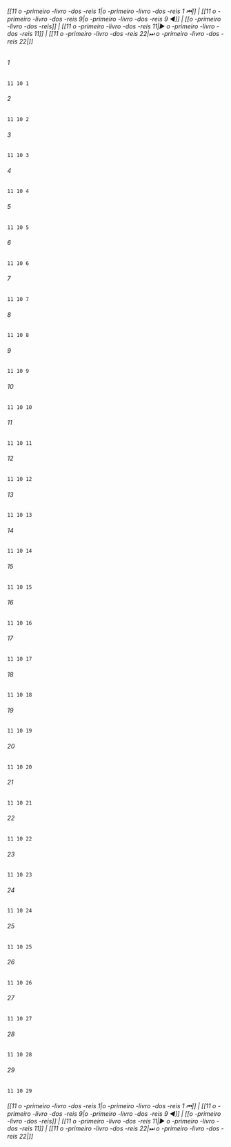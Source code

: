 
###### [[11 o -primeiro -livro -dos -reis 1|o -primeiro -livro -dos -reis 1 ⏮]] | [[11 o -primeiro -livro -dos -reis 9|o -primeiro -livro -dos -reis 9 ◀]] | [[o -primeiro -livro -dos -reis]] | [[11 o -primeiro -livro -dos -reis 11|▶ o -primeiro -livro -dos -reis 11]] | [[11 o -primeiro -livro -dos -reis 22|⏭ o -primeiro -livro -dos -reis 22|]]

###### 1
``` verse
11 10 1 
```
###### 2
``` verse
11 10 2 
```
###### 3
``` verse
11 10 3 
```
###### 4
``` verse
11 10 4 
```
###### 5
``` verse
11 10 5 
```
###### 6
``` verse
11 10 6 
```
###### 7
``` verse
11 10 7 
```
###### 8
``` verse
11 10 8 
```
###### 9
``` verse
11 10 9 
```
###### 10
``` verse
11 10 10 
```
###### 11
``` verse
11 10 11 
```
###### 12
``` verse
11 10 12 
```
###### 13
``` verse
11 10 13 
```
###### 14
``` verse
11 10 14 
```
###### 15
``` verse
11 10 15 
```
###### 16
``` verse
11 10 16 
```
###### 17
``` verse
11 10 17 
```
###### 18
``` verse
11 10 18 
```
###### 19
``` verse
11 10 19 
```
###### 20
``` verse
11 10 20 
```
###### 21
``` verse
11 10 21 
```
###### 22
``` verse
11 10 22 
```
###### 23
``` verse
11 10 23 
```
###### 24
``` verse
11 10 24 
```
###### 25
``` verse
11 10 25 
```
###### 26
``` verse
11 10 26 
```
###### 27
``` verse
11 10 27 
```
###### 28
``` verse
11 10 28 
```
###### 29
``` verse
11 10 29 
```

###### [[11 o -primeiro -livro -dos -reis 1|o -primeiro -livro -dos -reis 1 ⏮]] | [[11 o -primeiro -livro -dos -reis 9|o -primeiro -livro -dos -reis 9 ◀]] | [[o -primeiro -livro -dos -reis]] | [[11 o -primeiro -livro -dos -reis 11|▶ o -primeiro -livro -dos -reis 11]] | [[11 o -primeiro -livro -dos -reis 22|⏭ o -primeiro -livro -dos -reis 22|]]

